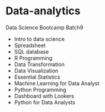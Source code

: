 # Data-analytics

Data Science Bootcamp Batch9
- Intro to data science
- Spreadsheet
- SQL database
- R Programming
- Data Transformation
- Data Visualization
- Essential Statistics
- Machine Learning for Data Analyst
- Python Programming
- Dashboard with Lookers
- Python for Data Analysts
